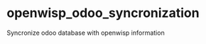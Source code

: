openwisp_odoo_syncronization
============================

Syncronize odoo database with openwisp information

